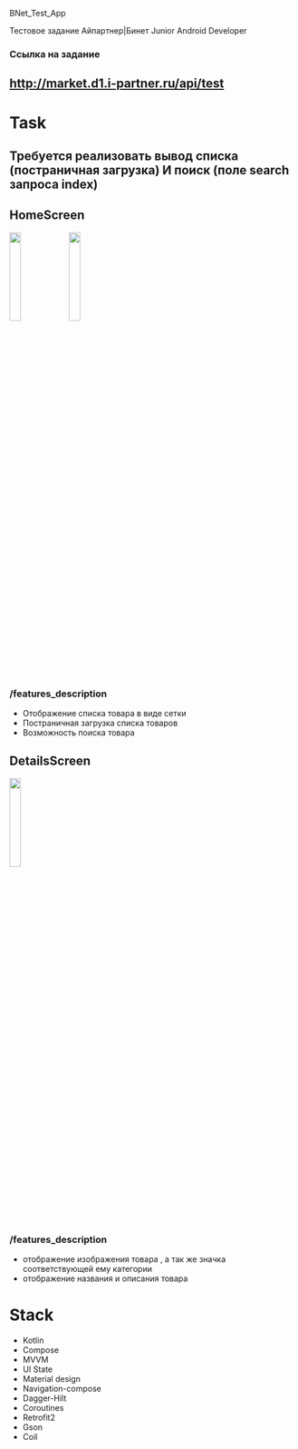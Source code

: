 BNet_Test_App

Тестовое задание Айпартнер|Бинет
Junior Android Developer
### Ссылка на задание
http://market.d1.i-partner.ru/api/test
---
# Task
Требуется реализовать вывод списка (постраничная загрузка) И поиск (поле search запроса index)
---
## HomeScreen
<img src="https://user-images.githubusercontent.com/98952360/225122660-36a4c683-4ca7-4f22-af0e-4fc5a7f71ec9.jpg" width=20% height=20%> <img src="https://user-images.githubusercontent.com/98952360/225122669-96cb46b8-fe66-43dc-9e7f-2308226949f4.jpg" width=20% height=20%>
### /features_description
+ Отображение списка товара в виде сетки
+ Постраничная загрузка списка товаров
+ Возможность поиска товара

## DetailsScreen
<img src="https://user-images.githubusercontent.com/98952360/225122875-dd8efd36-5ca8-4d5b-a821-b743f7d60624.jpg" width=20% height=20%>

### /features_description
+ отображение изображения товара , а так же значка соответствующей ему категории
+ отображение названия и описания товара 

# Stack
+ Kotlin
+ Compose
+ MVVM
+ UI State
+ Material design
+ Navigation-compose
+ Dagger-Hilt
+ Coroutines
+ Retrofit2
+ Gson
+ Coil

